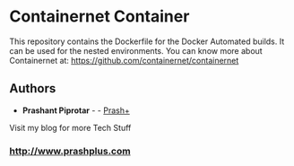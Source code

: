# Containernet Container

This repository contains the Dockerfile for the Docker Automated builds. It can be used for the nested environments.
You can know more about Containernet at: https://github.com/containernet/containernet


## Authors

* **Prashant Piprotar** - - [Prash+](https://github.com/prashplus)

Visit my blog for more Tech Stuff
### http://www.prashplus.com

